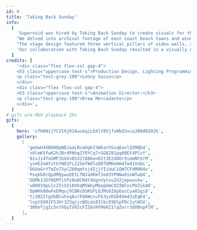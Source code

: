 ```yaml
---
id: 0
title: 'Taking Back Sunday'
info:
  [
    'Supervoid was hired by Taking Back Sunday to create visuals for their 152 album release shows in Nashville, Los Angeles, and New York. The band wanted imagery that evoked a sense of homecoming, reflecting their Long Island roots.',
    "We delved into archival footage of east coast beach towns and winding wooded roads, crafting environmental visuals that blended seamlessly with Lighting Designer Lenny Sasso's work. Together, we produced backdrops that ranged from warm and nostalgic to aggressive and dynamic.",
    "The stage design featured three vertical pillars of video walls, allowing us to transform the stage from symmetrical to an asymmetrical shape just by adjusting the video content and lighting angles. We designed the video content to play out as triptychs, with each pillar acting as something between a doorway and a mirror, a window into the band's mind and also a reflection of where they came from.",
    'Our collaboration with Taking Back Sunday resulted in a visually engaging and emotionally resonant experience, aiming to capture the essence of their music and their journey back to their roots.',
  ]
credits: [
    '<div class="flex flex-col gap-4">
    <h3 class="uppercase text-s">Production Design, Lighting Programming:</h3>
    <p class="text-grey-100">Lenny Sasso</p>
    </div>
    <div class="flex flex-col gap-4">
    <h3 class="uppercase text-s">Animation Director:</h3>
    <p class="text-grey-100">Drew Mercadante</p>
    </div>',
  ]
# gifs are MUX playback IDs
gifs:
  {
    hero: 'vfH8N1jYCV1Xj02AuuGqiLbXlY8VjfsWkO3xcuJ00d0202k',
    gallery:
      [
        'geUwU4XNO00pWBJaaLRcaOgkISWkarhSvq6avlQ5MQb4',
        'zOlmKVfwK2hJBrdPNhqZfRYCq7rGG8Z81pq00EtXPCxY',
        '01xJi4ToGMPJGXVvOS32I886en01t3E2dOOr9immNtXrM',
        'ysHE2eAYztkYN01FLI2SefWdloOD7UMHoHm47w41VnDc',
        'DUUoGrYTmZo73yCZ00qmYxj45jjYIiUwCiQW7CFdM004o',
        'PxqkbDcQpdMQywuDEtLTWJaXRmT3od3YPNNw01oWTwQ4',
        'DGMk3JDfNSMfitPx8w8CN4tXUgnUytxuZX2jepwuskw',
        'u00019pLCcZIsSX18XhqMSWoyMGepUmC02IWlniPOZikA8',
        'DpWKk00wFeEMquj9CBRcOSKGFLQJMs6I8p6ucCya02gi8',
        'ti302ItgUbBCuhxqAcrFQAWcncFk3yzKSD4Vm43zEqK4',
        'lvptOX01F5JHr3Z3qzjcWOLms83lbrE9EhpPRc1ytWSU',
        '300oTjgZc5n7XQyIV02cFZI6xKFMe021lqZorr3d00npFlM',
      ],
  }
---
```

